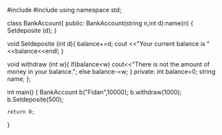 #include <iostream>
#include <string>
using namespace std;

class BankAccount{
   public:
    BankAccount(string n,int d):name(n)
    {
        Setdeposite (d);
    }
    
  void  Setdeposite (int d){
      balance+=d;
      cout <<"Your current balance is "<<balance<<endl;
  }
  
  void withdraw (int w){
      if(balance<w)
      cout<<"There is not the amount of money in your balance.";
      else
      balance-=w;
  }
    private:
    int balance=0;
    string name;
};


int main() {
BankAccount b("Fidan",10000);
b.withdraw(1000);
b.Setdeposite(500);


    return 0;
}
